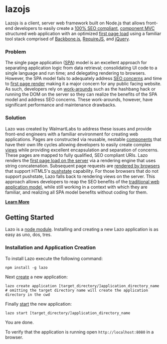 lazojs
======

Lazojs is a client, server web framework built on Node.js that allows front-end developers to easily create a
[100% SEO compliant](#), [component MVC](#) structured web application with an optimized [first page
load](#) using a familiar tool stack comprised of [Backbone.js](http://backbonejs.org/),
[RequireJS](http://requirejs.org/), and [jQuery](http://jquery.com/).

### Problem
The single page application ([SPA](http://en.wikipedia.org/wiki/Single-page_application)) model is an excellent
approach for separating application logic from data retrieval; consolidating UI code to a single language and run
time; and delegating rendering to browsers. However, the SPA model fails to adequately address [SEO concerns](#) and
time to [first page render](#) making it a major concern for any public facing website. As such, developers rely on
[work-arounds](#) such as the hashbang hack or running the DOM on the server so they can realize the benefits of the
SPA model and address SEO concerns. These work-arounds, however, have significant performance and maintenance drawbacks.

### Solution
Lazo was created by WalmartLabs to address these issues and provide front-end engineers with a familiar environment for
creating web applications. Pages are constructed via reusable, nestable [components](#) that have their own life cycles
allowing developers to easily create complex [views](#) while providing excellent encapsulation and separation of concerns.
These pages are mapped to fully qualified, SEO compliant URIs. Lazo renders the [first page load on the server](#) via a
rendering engine that uses string concatenation. Subsequent page requests are [rendered by browsers](#) that support HTML5's
[pushstate](https://developer.mozilla.org/en-US/docs/Web/Guide/API/DOM/Manipulating_the_browser_history) capability. For those
browsers that do not support pushstate, Lazo falls back to rendering views on the server. This approach allows developers to
reap the SEO benefits of the [traditional web application model](#), while still working in a context with which they are
familiar, and realizing all SPA model benefits without coding for them.

[**Learn More**](https://github.com/walmartlabs/lazojs/wiki/Overview)

## Getting Started
Lazo is a [node module](https://npmjs.org/). Installing and creating a new Lazo application is as easy as uno, dos, tres.

### Installation and Application Creation

To install Lazo execute the following command:

```shell
npm install -g lazo
```

Next [create](#) a new application:

```shell
lazo create application [target_directory/]application_directory_name
# omitting the target directory name will create the application directory in the cwd
```

Finally [start](#) the new application:

```shell
lazo start [target_directory/]application_directory_name
```

You are done.

To verify that the application is running open `http://localhost:8080` in a browser.